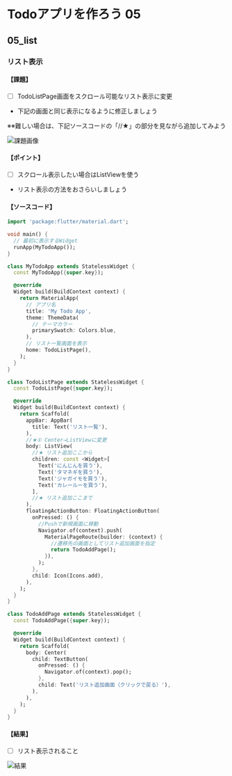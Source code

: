 # Todoアプリを作ろう 05

## 05_list

### リスト表示

#### **【課題】**

- [ ] TodoListPage画面をスクロール可能なリスト表示に変更
- 下記の画面と同じ表示になるように修正しましょう

※※難しい場合は、下記ソースコードの「//★」の部分を見ながら追加してみよう

![課題画像](origin/05_result.png)
  
#### **【ポイント】**

- [ ] スクロール表示したい場合はListViewを使う
- リスト表示の方法をおさらいしましょう

#### **【ソースコード】**

```Dart
import 'package:flutter/material.dart';

void main() {
  // 最初に表示するWidget
  runApp(MyTodoApp());
}

class MyTodoApp extends StatelessWidget {
  const MyTodoApp({super.key});

  @override
  Widget build(BuildContext context) {
    return MaterialApp(
      // アプリ名
      title: 'My Todo App',
      theme: ThemeData(
        // テーマカラー
        primarySwatch: Colors.blue,
      ),
      // リスト一覧画面を表示
      home: TodoListPage(),
    );
  }
}

class TodoListPage extends StatelessWidget {
  const TodoListPage({super.key});

  @override
  Widget build(BuildContext context) {
    return Scaffold(
      appBar: AppBar(
        title: Text('リスト一覧'),
      ),
      //★① Center→ListViewに変更
      body: ListView(
        //★ リスト追加ここから
        children: const <Widget>[
          Text('にんじんを買う'),
          Text('タマネギを買う'),
          Text('ジャガイモを買う'),
          Text('カレールーを買う'),
        ],
        //★ リスト追加ここまで
      ),
      floatingActionButton: FloatingActionButton(
        onPressed: () {
          //Pushで新規画面に移動
          Navigator.of(context).push(
            MaterialPageRoute(builder: (context) {
              //遷移先の画面としてリスト追加画面を指定
              return TodoAddPage();
            }),
          );
        },
        child: Icon(Icons.add),
      ),
    );
  }
}

class TodoAddPage extends StatelessWidget {
  const TodoAddPage({super.key});

  @override
  Widget build(BuildContext context) {
    return Scaffold(
      body: Center(
        child: TextButton(
          onPressed: () {
            Navigator.of(context).pop();
          },
          child: Text('リスト追加画面（クリックで戻る）'),
        ),
      ),
    );
  }
}
```

#### **【結果】**  

- [ ] リスト表示されること

![結果](origin/05_result.png)
